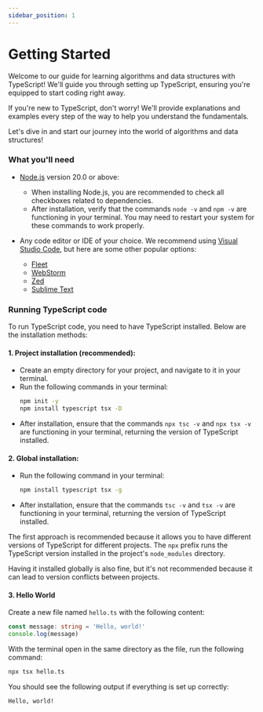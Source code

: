 ```yaml
---
sidebar_position: 1
---
```


# Getting Started

Welcome to our guide for learning algorithms and data structures with TypeScript! We'll guide you through setting up TypeScript, ensuring you're equipped to start coding right away.

If you're new to TypeScript, don't worry! We'll provide explanations and examples every step of the way to help you understand the fundamentals.

Let's dive in and start our journey into the world of algorithms and data structures!

### What you'll need

- [Node.js](https://nodejs.org/en/download/) version 20.0 or above:
  - When installing Node.js, you are recommended to check all checkboxes related to dependencies.
  - After installation, verify that the commands `node -v` and `npm -v` are functioning in your terminal. You may need to restart your system for these commands to work properly.

- Any code editor or IDE of your choice. We recommend using [Visual Studio Code](https://code.visualstudio.com/), but here are some other popular options:
  - [Fleet](https://www.jetbrains.com/fleet/)
  - [WebStorm](https://www.jetbrains.com/webstorm/)
  - [Zed](https://zed.dev/)
  - [Sublime Text](https://www.sublimetext.com/)

### Running TypeScript code

To run TypeScript code, you need to have TypeScript installed. Below are the installation methods:

#### 1. Project installation (recommended):
  - Create an empty directory for your project, and navigate to it in your terminal.
  - Run the following commands in your terminal:
    ```bash
    npm init -y
    npm install typescript tsx -D
    ```
  - After installation, ensure that the commands `npx tsc -v` and `npx tsx -v` are functioning in your terminal, returning the version of TypeScript installed.

#### 2. Global installation:
  - Run the following command in your terminal:
    ```bash
    npm install typescript tsx -g
    ```
  - After installation, ensure that the commands `tsc -v` and `tsx -v` are functioning in your terminal, returning the version of TypeScript installed.

The first approach is recommended because it allows you to have different versions of TypeScript for different projects. The `npx` prefix runs the TypeScript version installed in the project's `node_modules` directory.

Having it installed globally is also fine, but it's not recommended because it can lead to version conflicts between projects.

#### 3. Hello World

Create a new file named `hello.ts` with the following content:

```typescript
const message: string = 'Hello, world!'
console.log(message)
```

With the terminal open in the same directory as the file, run the following command:

```bash
npx tsx hello.ts
```

You should see the following output if everything is set up correctly:

```bash
Hello, world!
```